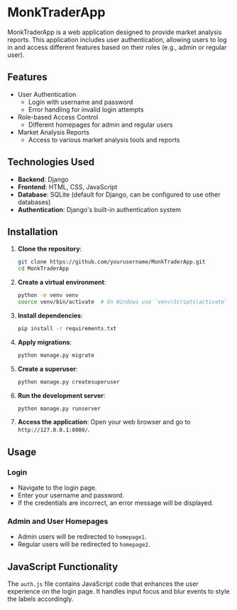 # MonkTraderApp

MonkTraderApp is a web application designed to provide market analysis reports. This application includes user authentication, allowing users to log in and access different features based on their roles (e.g., admin or regular user).

## Features

- User Authentication
  - Login with username and password
  - Error handling for invalid login attempts
- Role-based Access Control
  - Different homepages for admin and regular users
- Market Analysis Reports
  - Access to various market analysis tools and reports

## Technologies Used

- **Backend**: Django
- **Frontend**: HTML, CSS, JavaScript
- **Database**: SQLite (default for Django, can be configured to use other databases)
- **Authentication**: Django's built-in authentication system

## Installation

1. **Clone the repository**:
    ```bash
    git clone https://github.com/yourusername/MonkTraderApp.git
    cd MonkTraderApp
    ```

2. **Create a virtual environment**:
    ```bash
    python -m venv venv
    source venv/bin/activate  # On Windows use `venv\Scripts\activate`
    ```

3. **Install dependencies**:
    ```bash
    pip install -r requirements.txt
    ```

4. **Apply migrations**:
    ```bash
    python manage.py migrate
    ```

5. **Create a superuser**:
    ```bash
    python manage.py createsuperuser
    ```

6. **Run the development server**:
    ```bash
    python manage.py runserver
    ```

7. **Access the application**:
    Open your web browser and go to `http://127.0.0.1:8000/`.

## Usage

### Login

- Navigate to the login page.
- Enter your username and password.
- If the credentials are incorrect, an error message will be displayed.

### Admin and User Homepages

- Admin users will be redirected to `homepage1`.
- Regular users will be redirected to `homepage2`.

## JavaScript Functionality

The `auth.js` file contains JavaScript code that enhances the user experience on the login page. It handles input focus and blur events to style the labels accordingly.